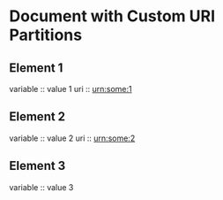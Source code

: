 # Document with Custom URI Partitions

## Element 1

variable :: value 1
uri :: <urn:some:1>

## Element 2

variable :: value 2
uri :: <urn:some:2>

## Element 3

variable :: value 3